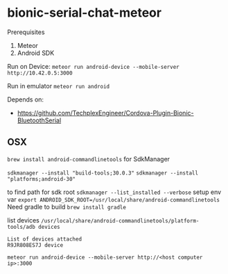 bionic-serial-chat-meteor
=========================

Prerequisites
1. Meteor
2. Android SDK

Run on Device:
`meteor run android-device --mobile-server http://10.42.0.5:3000`

Run in emulator
`meteor run android`


Depends on:
- https://github.com/TechplexEngineer/Cordova-Plugin-Bionic-BluetoothSerial



## OSX


`brew install android-commandlinetools`
for SdkManager

`sdkmanager --install "build-tools;30.0.3"`
`sdkmanager --install "platforms;android-30"`

to find path for sdk root
`sdkmanager --list_installed --verbose`
setup env var
`export ANDROID_SDK_ROOT=/usr/local/share/android-commandlinetools`
Need gradle to build
`brew install gradle`

list devices
`/usr/local/share/android-commandlinetools/platform-tools/adb devices`
```
List of devices attached
R9JR808ES7J	device
```


`meteor run android-device --mobile-server http://<host computer ip>:3000`